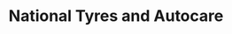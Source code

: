 ---
title: "National Tyres and Autocare"
url: /livingston/national-tyres-and-autocare/
shop: Autowerkstatt
---